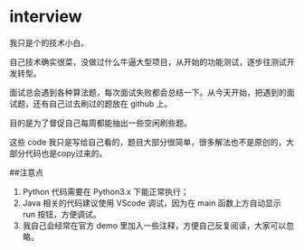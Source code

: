 # interview

我只是个的技术小白。

自己技术确实很菜，没做过什么牛逼大型项目，从开始的功能测试，逐步往测试开发转型。

面试总会遇到各种算法题，每次面试失败都会总结一下。从今天开始，把遇到的面试题，还有自己过去刷过的题放在 github 上。

目的是为了督促自己每周都能抽出一些空闲刷些题。

这些 code 我只是写给自己看的，题目大部分很简单，很多解法也不是原创的，大部分代码也是copy过来的。

##注意点

1. Python 代码需要在 Python3.x 下能正常执行；
2. Java 相关的代码建议使用 VScode 调试，因为在 main 函数上方自动显示 run 按钮，方便调试。
3. 我自己会经常在官方 demo 里加入一些注释，方便自己反复阅读，大家可以忽略。
